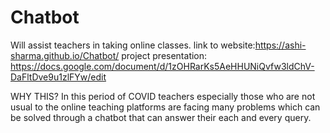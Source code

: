 # Chatbot
Will assist teachers in taking online classes.
link to website:https://ashi-sharma.github.io/Chatbot/
project presentation:
https://docs.google.com/document/d/1zOHRarKs5AeHHUNiQvfw3ldChV-DaFltDve9u1zlFYw/edit


WHY THIS?
In this period of COVID teachers especially those who are not usual to the online teaching platforms are facing many problems which can be solved through a chatbot that can answer their each and every query.
